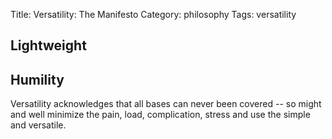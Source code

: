 Title: Versatility: The Manifesto
Category: philosophy
Tags: versatility

## Lightweight

## Humility
Versatility acknowledges that all bases can never been covered -- so might and well minimize the pain, load, complication, stress and use the simple and versatile.

 
